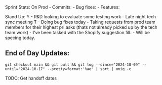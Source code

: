 Sprint Stats:
	On Prod
	- Commits: 
	- Bug fixes: 
	- Features: 

Stand Up:
Y
	- R&D looking to evaluate some testing work
	- Late night tech sync meeting
T
	- Doing bug fixes today
		- Taking requests from prod team members for their highest pri asks (thats not already picked up by the tech team work)
	- I've been tasked with the Shopify suggestion fill.
		- Will be specing today. 

End of Day Updates:
- 

```shell
git checkout main && git pull && git log --since="2024-10-09" --until="2024-10-17" --pretty=format:'%ae' | sort | uniq -c

```


TODO: Get handoff dates